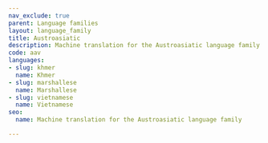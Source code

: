 ```yaml
---
nav_exclude: true
parent: Language families
layout: language_family
title: Austroasiatic
description: Machine translation for the Austroasiatic language family
code: aav
languages:
- slug: khmer
  name: Khmer
- slug: marshallese
  name: Marshallese
- slug: vietnamese
  name: Vietnamese
seo:
  name: Machine translation for the Austroasiatic language family

---
```


